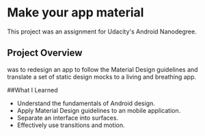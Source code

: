 # Make your app material
This project was an assignment for Udacity's Android Nanodegree. 

## Project Overview

was to redesign an app to follow the Material Design guidelines and translate a set of static design mocks to a living and breathing app.

##What I Learned
<ul>
  <li>Understand the fundamentals of Android design.</li>
  <li>Apply Material Design guidelines to an mobile application.</li>
  <li>Separate an interface into surfaces.</li>
  <li>Effectively use transitions and motion.</li>
</ul>
